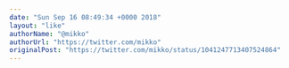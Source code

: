 ```yaml
---
date: "Sun Sep 16 08:49:34 +0000 2018"
layout: "like"
authorName: "@mikko"
authorUrl: "https://twitter.com/mikko"
originalPost: "https://twitter.com/mikko/status/1041247713407524864"
---
```

